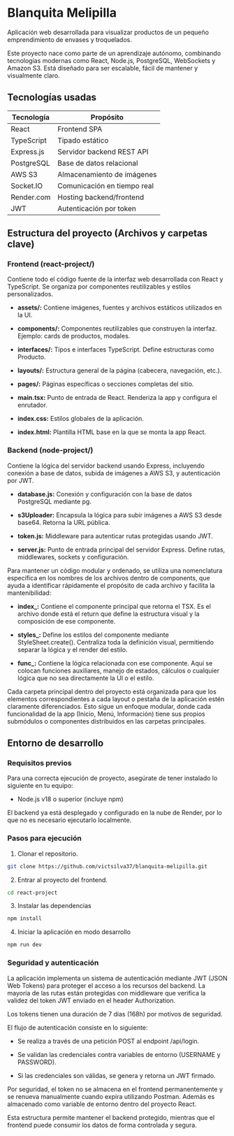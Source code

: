 # Blanquita Melipilla

Aplicación web desarrollada para visualizar productos de un pequeño emprendimiento de envases y troquelados. 

Este proyecto nace como parte de un aprendizaje autónomo, combinando tecnologías modernas como React, Node.js, PostgreSQL, WebSockets y Amazon S3. Está diseñado para ser escalable, fácil de mantener y visualmente claro.

## Tecnologías usadas 

| Tecnología       | Propósito                           |
|------------------|-------------------------------------|
| React            | Frontend SPA                        |
| TypeScript       | Tipado estático                     |
| Express.js       | Servidor backend REST API           |
| PostgreSQL       | Base de datos relacional            |
| AWS S3           | Almacenamiento de imágenes          |
| Socket.IO        | Comunicación en tiempo real         |
| Render.com       | Hosting backend/frontend            |
| JWT              | Autenticación por token             |

## Estructura del proyecto (Archivos y carpetas clave)

### Frontend (react-project/)
Contiene todo el código fuente de la interfaz web desarrollada con React y TypeScript. Se organiza por componentes reutilizables y estilos personalizados.

* **assets/:** Contiene imágenes, fuentes y archivos estáticos utilizados en la UI.

* **components/:** Componentes reutilizables que construyen la interfaz. Ejemplo: cards de productos, modales.

* **interfaces/:** Tipos e interfaces TypeScript. Define estructuras como Producto.

* **layouts/:** Estructura general de la página (cabecera, navegación, etc.).

* **pages/:** Páginas específicas o secciones completas del sitio.

* **main.tsx:** Punto de entrada de React. Renderiza la app y configura el enrutador.

* **index.css:** Estilos globales de la aplicación.

* **index.html:** Plantilla HTML base en la que se monta la app React.


### Backend (node-project/)

Contiene la lógica del servidor backend usando Express, incluyendo conexión a base de datos, subida de imágenes a AWS S3, y autenticación por JWT.

* **database.js:** Conexión y configuración con la base de datos PostgreSQL mediante pg.

* **s3Uploader:** Encapsula la lógica para subir imágenes a AWS S3 desde base64. Retorna la URL pública.

* **token.js:** 	Middleware para autenticar rutas protegidas usando JWT.

* **server.js:** Punto de entrada principal del servidor Express. Define rutas, middlewares, sockets y configuración.

Para mantener un código modular y ordenado, se utiliza una nomenclatura específica en los nombres de los archivos dentro de components, que ayuda a identificar rápidamente el propósito de cada archivo y facilita la mantenibilidad:

* **index_:** Contiene el componente principal que retorna el TSX. Es el archivo donde está el return que define la estructura visual y la composición de ese componente.

* **styles_:** Define los estilos del componente mediante StyleSheet.create(). Centraliza toda la definición visual, permitiendo separar la lógica y el render del estilo.

* **func_:** Contiene la lógica relacionada con ese componente. Aquí se colocan funciones auxiliares, manejo de estados, cálculos o cualquier lógica que no sea directamente la UI o el estilo.

Cada carpeta principal dentro del proyecto está organizada para que los elementos correspondientes a cada layout o pestaña de la aplicación estén claramente diferenciados. Esto sigue un enfoque modular, donde cada funcionalidad de la app (Inicio, Menú, Información) tiene sus propios submódulos o componentes distribuidos en las carpetas principales.


## Entorno de desarrollo

### Requisitos previos

Para una correcta ejecución de proyecto, asegúrate de tener instalado lo siguiente en tu equipo:

* Node.js v18 o superior (incluye npm)

El backend ya está desplegado y configurado en la nube de Render, por lo que no es necesario ejecutarlo localmente.

### Pasos para ejecución

1. Clonar el repositorio.

```bash
git clone https://github.com/victsilva37/blanquita-melipilla.git
```

2. Entrar al proyecto del frontend.

```bash
cd react-project
```

3. Instalar las dependencias

```bash
npm install
```

4. Iniciar la aplicación en modo desarrollo

```bash
npm run dev
```

### Seguridad y autenticación

La aplicación implementa un sistema de autenticación mediante JWT (JSON Web Tokens) para proteger el acceso a los recursos del backend. La mayoría de las rutas están protegidas con middleware que verifica la validez del token JWT enviado en el header Authorization.

Los tokens tienen una duración de 7 días (168h) por motivos de seguridad.

El flujo de autenticación consiste en lo siguiente: 

* Se realiza a través de una petición POST al endpoint /api/login.

* Se validan las credenciales contra variables de entorno (USERNAME y PASSWORD).

* Si las credenciales son válidas, se genera y retorna un JWT firmado.

Por seguridad, el token no se almacena en el frontend permanentemente y se renueva manualmente cuando expira utilizando Postman.
Además es almacenado como variable de entorno dentro del proyecto React.

Esta estructura permite mantener el backend protegido, mientras que el frontend puede consumir los datos de forma controlada y segura.

